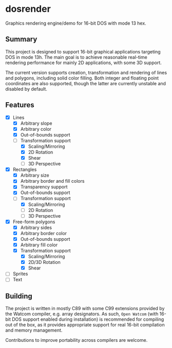 # dosrender
Graphics rendering engine/demo for 16-bit DOS with mode 13 hex.

## Summary
This project is designed to support 16-bit graphical applications targeting DOS in mode 13h.
The main goal is to achieve reasonable real-time rendering performance for mainly 2D applications, with some 3D support.

The current version supports creation, transformation and rendering of lines and polygons, including solid color filling.
Both integer and floating point coordinates are also supported, though the latter are currently unstable and disabled by default.

## Features
- [x] Lines
  - [x] Arbitrary slope
  - [x] Arbitrary color
  - [x] Out-of-bounds support
  - [ ] Transformation support
    - [x] Scaling/Mirroring
    - [x] 2D Rotation
    - [x] Shear
    - [ ] 3D Perspective
- [x] Rectangles
  - [x] Arbitrary size
  - [x] Arbitrary border and fill colors
  - [x] Transparency support
  - [x] Out-of-bounds support
  - [ ] Transformation support
    - [x] Scaling/Mirroring
    - [ ] 2D Rotation
    - [ ] 3D Perspective
- [x] Free-form polygons
  - [x] Arbitrary sides
  - [x] Arbitrary border color
  - [x] Out-of-bounds support
  - [x] Arbitrary fill color
  - [x] Transformation support
    - [x] Scaling/Mirroring
    - [x] 2D/3D Rotation
    - [x] Shear
- [ ] Sprites
- [ ] Text

## Building
The project is written in mostly C89 with some C99 extensions provided by the Watcom compiler, e.g. array designators.
As such, `Open Watcom` (with 16-bit DOS support enabled during installation) is recommended for compiling out of the box,
as it provides appropriate support for real 16-bit compilation and memory management.

Contributions to improve portability across compilers are welcome.
